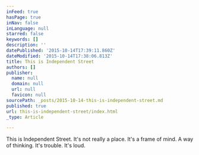 ```yaml
---
inFeed: true
hasPage: true
inNav: false
inLanguage: null
starred: false
keywords: []
description: ''
datePublished: '2015-10-14T17:39:11.860Z'
dateModified: '2015-10-14T17:38:06.813Z'
title: This is Independent Street
authors: []
publisher:
  name: null
  domain: null
  url: null
  favicon: null
sourcePath: _posts/2015-10-14-this-is-independent-street.md
published: true
url: this-is-independent-street/index.html
_type: Article

---
```

This is Independent Street. It's not really a place. It's a frame of mind. A way of thinking. It's trouble. It's loud.